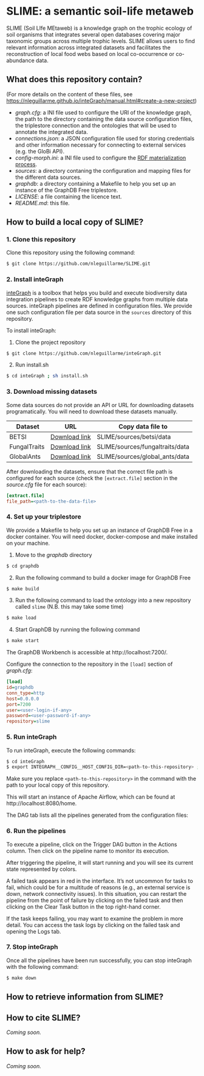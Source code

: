 # SLIME: a semantic soil-life metaweb

SLIME (Soil LIfe MEtaweb) is a knowledge graph on the trophic ecology of soil organisms that integrates several open databases covering major taxonomic groups across multiple trophic levels. SLIME allows users to find relevant information across integrated datasets and facilitates the reconstruction of local food webs based on local co-occurrence or co-abundance data.

## What does this repository contain?
(For more details on the content of these files, see https://nleguillarme.github.io/inteGraph/manual.html#create-a-new-project)
- *graph.cfg*: a INI file used to configure the URI of the knowledge graph, the path to the directory containing the data source configuration files, the triplestore connection and the ontologies that will be used to annotate the integrated data.
- *connections.json*: a JSON configuration file used for storing credentials and other information necessary for connecting to external services (e.g. the GloBi API).
- *config-morph.ini*: a INI file used to configure the [RDF materialization process](https://morph-kgc.readthedocs.io/en/latest/documentation/#configuration).
- *sources*: a directory contaning the configuration and mapping files for the different data sources.
- *graphdb*: a directory containing a Makefile to help you set up an instance of the GraphDB Free triplestore.
- *LICENSE*: a file containing the licence text.
- *README.md*: this file.

## How to build a local copy of SLIME?

### 1. Clone this repository

Clone this repository using the following command:
```bash
$ git clone https://github.com/nleguillarme/SLIME.git
```

### 2. Install inteGraph

[inteGraph](https://nleguillarme.github.io/inteGraph/) is a toolbox that helps you build and execute biodiversity data integration pipelines to create RDF knowledge graphs from multiple data sources. inteGraph pipelines are defined in configuration files. We provide one such configuration file per data source in the `sources` directory of this repository.

To install inteGraph:
1. Clone the project repository
```bash
$ git clone https://github.com/nleguillarme/inteGraph.git
```
2. Run install.sh
```bash
$ cd inteGraph ; sh install.sh
```

### 3. Download missing datasets

Some data sources do not provide an API or URL for downloading datasets programatically. You will need to download these datasets manually.

| Dataset | URL | Copy data file to |
| ------- | --- | ----------------- |
| BETSI        | [Download link](https://portail.betsi.cnrs.fr/request-traits) | SLIME/sources/betsi/data |
| FungalTraits | [Download link](https://docs.google.com/spreadsheets/d/1cxImJWMYVTr6uIQXcTLwK1YNNzQvKJJifzzNpKCM6O0/edit?usp=sharing) | SLIME/sources/fungaltraits/data |
| GlobalAnts   | [Download link](https://globalants.org/AntsDB/Entry) | SLIME/sources/global_ants/data |

After downloading the datasets, ensure that the correct file path is configured for each source (check the `[extract.file]` section in the *source.cfg* file for each source):
```ini
[extract.file]
file_path=<path-to-the-data-file>
```

### 4. Set up your triplestore

We provide a Makefile to help you set up an instance of GraphDB Free in a docker container. You will need docker, docker-compose and make installed on your machine.
1. Move to the *graphdb* directory
```bash
$ cd graphdb
```
2. Run the following command to build a docker image for GraphDB Free
```bash
$ make build
```
3. Run the following command to load the ontology into a new repository called `slime` (N.B. this may take some time)
```bash
$ make load
```
4. Start GraphDB by running the following command
```bash
$ make start
```

The GraphDB Workbench is accessible at http://localhost:7200/.

Configure the connection to the repository in the `[load]` section of *graph.cfg*:

```ini
[load]
id=graphdb
conn_type=http
host=0.0.0.0
port=7200
user=<user-login-if-any>
password=<user-password-if-any>
repository=slime
```

### 5. Run inteGraph

To run inteGraph, execute the following commands:

```bash
$ cd inteGraph
$ export INTEGRAPH__CONFIG__HOST_CONFIG_DIR=<path-to-this-repository> ; make up
```
Make sure you replace `<path-to-this-repository>` in the command with the path to your local copy of this repository.

This will start an instance of Apache Airflow, which can be found at http://localhost:8080/home.

The DAG tab lists all the pipelines generated from the configuration files:

### 6. Run the pipelines

To execute a pipeline, click on the Trigger DAG button in the Actions column. Then click on the pipeline name to monitor its execution.

After triggering the pipeline, it will start running and you will see its current state represented by colors.

A failed task appears in red in the interface. It’s not uncommon for tasks to fail, which could be for a multitude of reasons (e.g., an external service is down, network connectivity issues). In this situation, you can restart the pipeline from the point of failure by clicking on the failed task and then clicking on the Clear Task button in the top right-hand corner.

If the task keeps failing, you may want to examine the problem in more detail. You can access the task logs by clicking on the failed task and opening the Logs tab.

### 7. Stop inteGraph

Once all the pipelines have been run successfully, you can stop inteGraph with the following command: 
```bash
$ make down
```

## How to retrieve information from SLIME?

## How to cite SLIME?

*Coming soon.*

## How to ask for help?

*Coming soon.*
